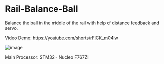 # Rail-Balance-Ball
Balance the ball in the middle of the rail with help of distance feedback and servo.
                                                                            
Video Demo: https://youtube.com/shorts/rFiCK_mO4lw
                                                                
![image](https://user-images.githubusercontent.com/107272321/207519090-d0aa5e04-3373-43e7-ac87-5d9262d6cce1.png)

Main Processor: STM32 - Nucleo F767ZI
